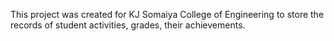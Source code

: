 This project was created for KJ Somaiya College of Engineering to store the records of student activities, grades, their achievements.  
